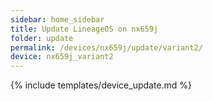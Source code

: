 ```yaml
---
sidebar: home_sidebar
title: Update LineageOS on nx659j
folder: update
permalink: /devices/nx659j/update/variant2/
device: nx659j_variant2
---
```

{% include templates/device_update.md %}
